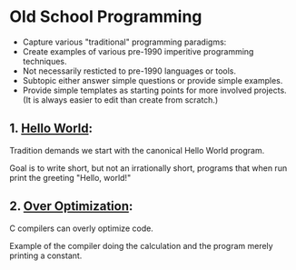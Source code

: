 # Old School Programming
* Capture various "traditional" programming paradigms:
* Create examples of various pre-1990 imperitive programming techniques.
* Not necessarily resticted to pre-1990 languages or tools.
* Subtopic either answer simple questions or provide simple examples.
* Provide simple templates as starting points for more involved
  projects. (It is always easier to edit than create from scratch.)

## 1. [Hello World](HelloWorld/):
Tradition demands we start with the canonical Hello World program.

Goal is to write short, but not an irrationally short, programs that
when run print the greeting "Hello, world!"

## 2. [Over Optimization](OverOptimization/):
C compilers can overly optimize code.

Example of the compiler doing the calculation and the program merely
printing a constant.
